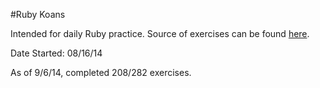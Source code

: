 #Ruby Koans

Intended for daily Ruby practice. Source of exercises can be found [here](http://rubykoans.com/).

Date Started: 08/16/14

As of 9/6/14, completed 208/282 exercises.

